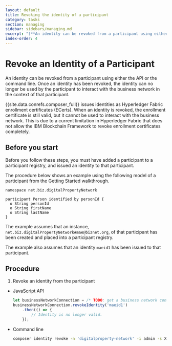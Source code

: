 ```yaml
---
layout: default
title: Revoking the identity of a participant
category: tasks
section: managing
sidebar: sidebars/managing.md
excerpt: "[**An identity can be revoked from a participant using either the API or the command line**](../managing/identity-revoke.html). Once an identity has been revoked, the identity can no longer be used by the participant to interact with the business network in the context of that participant."
index-order: 4
---
```


# Revoke an Identity of a Participant

An identity can be revoked from a participant using either the API or the command line. Once an identity has been revoked, the identity can no longer be used by the participant to interact with the business network in the context of that participant.

{{site.data.conrefs.composer_full}} issues identities as Hyperledger Fabric enrollment
certificates (ECerts). When an identity is revoked, the enrollment certificate is
still valid, but it cannot be used to interact with the business network. This is
due to a current limitation in Hyperledger Fabric that does not allow the IBM
Blockchain Framework to revoke enrollment certificates completely.

## Before you start

Before you follow these steps, you must have added a participant to a participant
registry, and issued an identity to that participant.

The procedure below shows an example using the following model of a participant
from the Getting Started walkthrough.

```
namespace net.biz.digitalPropertyNetwork

participant Person identified by personId {
  o String personId
  o String firstName
  o String lastName
}
```

The example assumes that an instance, `net.biz.digitalPropertyNetwork#mae@biznet.org`,
of that participant has been created and placed into a participant registry.

The example also assumes that an identity `maeid1` has been issued to that participant.

## Procedure

1. Revoke an identity from the participant
  * JavaScript API

    ```javascript
    let businessNetworkConnection = /* TODO: get a business network connection */
    businessNetworkConnection.revokeIdentity('maeid1')
        .then(() => {
            // Identity is no longer valid.
        });
    ```

  * Command line

    ```bash
    composer identity revoke -n 'digitalproperty-network' -i admin -s Xurw3yU9zI0l -u maeid1
    ```
